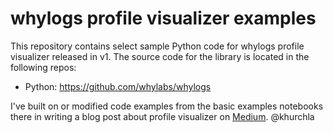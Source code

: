 # whylogs profile visualizer examples


This repository contains select sample Python code for whylogs profile visualizer released in v1. The source code for the library is located in the following repos:

* Python: https://github.com/whylabs/whylogs

I've built on or modified code examples from the basic examples notebooks there in writing a blog post about profile visualizer on [Medium](https://medium.com/@kathrynhurchla). @khurchla
